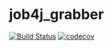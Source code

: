 # job4j_grabber

[![Build Status](https://travis-ci.com/Haliz/job4j_grabber.svg?branch=main)](https://travis-ci.com/Haliz/job4j_grabber)
[![codecov](https://codecov.io/gh/Haliz/job4j_grabber/branch/master/graph/badge.svg?token=Z1ZPMKW2O8)](https://codecov.io/gh/Haliz/job4j_grabber)